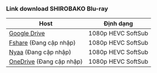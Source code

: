 ### **Link download SHIROBAKO Blu-ray**

| Host          | Định dạng          |
| ------------- |:------------------:|
| [Google Drive](https://drive.google.com/drive/folders/1WzuL7LLNfolFmKuatiB71uhZVmX-yqeP?usp=sharing)  | 1080p HEVC SoftSub |
| [Fshare]()  (Đang cập nhập)   	| 1080p HEVC SoftSub |
| [Nyaa]()   (Đang cập nhập)        | 1080p HEVC SoftSub |
| [OneDrive]()  (Đang cập nhập)    | 1080p HEVC SoftSub |
